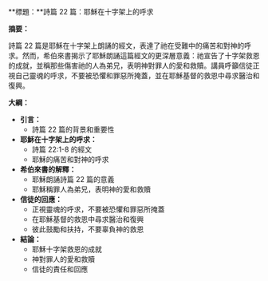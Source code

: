**標題：**詩篇 22 篇：耶穌在十字架上的呼求

**摘要：**

詩篇 22 篇是耶穌在十字架上朗誦的經文，表達了祂在受難中的痛苦和對神的呼求。然而，希伯來書揭示了耶穌朗誦這篇經文的更深層意義：祂宣告了十字架救恩的成就，並稱那些傷害祂的人為弟兄，表明神對罪人的愛和救贖。講員呼籲信徒正視自己靈魂的呼求，不要被恐懼和罪惡所掩蓋，並在耶穌基督的救恩中尋求醫治和復興。

**大綱：**

* **引言：**
    * 詩篇 22 篇的背景和重要性
* **耶穌在十字架上的呼求：**
    * 詩篇 22:1-8 的經文
    * 耶穌的痛苦和對神的呼求
* **希伯來書的解釋：**
    * 耶穌朗誦詩篇 22 篇的意義
    * 耶穌稱罪人為弟兄，表明神的愛和救贖
* **信徒的回應：**
    * 正視靈魂的呼求，不要被恐懼和罪惡所掩蓋
    * 在耶穌基督的救恩中尋求醫治和復興
    * 彼此鼓勵和扶持，不要辜負神的救恩
* **結論：**
    * 耶穌十字架救恩的成就
    * 神對罪人的愛和救贖
    * 信徒的責任和回應